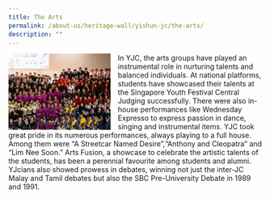 ```yaml
---
title: The Arts
permalink: /about-us/heritage-wall/yishun-jc/the-arts/
description: ""
---
```

<img src="/images/yishunjc7.jpg" style="width:40%;margin-right:15px;" align = "left">

In YJC, the arts groups have played an instrumental role in nurturing talents and balanced individuals. At national platforms, students have showcased their talents at the Singapore Youth Festival Central Judging successfully. There were also in-house performances like Wednesday Expresso to express passion in dance, singing and instrumental items. YJC took great pride in its numerous performances, always playing to a full house. Among them were “A Streetcar Named Desire”,“Anthony and Cleopatra” and “Lim Nee Soon.” Arts Fusion, a showcase to celebrate the artistic talents of the students, has been a perennial favourite among students and alumni. YJcians also showed prowess in debates, winning not just the inter-JC Malay and Tamil debates but also the SBC Pre-University Debate in 1989 and 1991.